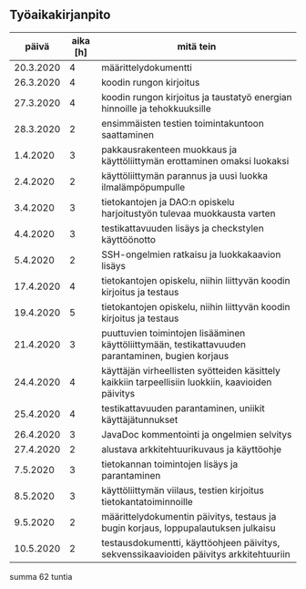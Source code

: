 ## Työaikakirjanpito

päivä | aika [h] | mitä tein
------|------|----------
20.3.2020 | 4 | määrittelydokumentti
26.3.2020 | 4 | koodin rungon kirjoitus
27.3.2020 | 4 | koodin rungon kirjoitus ja taustatyö energian hinnoille ja tehokkuuksille
28.3.2020 | 2 | ensimmäisten testien toimintakuntoon saattaminen
1.4.2020  | 3 | pakkausrakenteen muokkaus ja käyttöliittymän erottaminen omaksi luokaksi
2.4.2020  | 2 | käyttöliittymän parannus ja uusi luokka ilmalämpöpumpulle
3.4.2020  | 3 | tietokantojen ja DAO:n opiskelu harjoitustyön tulevaa muokkausta varten
4.4.2020  | 3 | testikattavuuden lisäys ja checkstylen käyttöönotto
5.4.2020  | 2 | SSH-ongelmien ratkaisu ja luokkakaavion lisäys
17.4.2020 | 4 | tietokantojen opiskelu, niihin liittyvän koodin kirjoitus ja testaus
19.4.2020 | 5 | tietokantojen opiskelu, niihin liittyvän koodin kirjoitus ja testaus
21.4.2020 | 3 | puuttuvien toimintojen lisääminen käyttöliittymään, testikattavuuden parantaminen, bugien korjaus
24.4.2020 | 4 | käyttäjän virheellisten syötteiden käsittely kaikkiin tarpeellisiin luokkiin, kaavioiden päivitys
25.4.2020 | 4 | testikattavuuden parantaminen, uniikit käyttäjätunnukset
26.4.2020 | 3 | JavaDoc kommentointi ja ongelmien selvitys
27.4.2020 | 2 | alustava arkkitehtuurikuvaus ja käyttöohje
7.5.2020  | 3 | tietokannan toimintojen lisäys ja parantaminen
8.5.2020  | 3 | käyttöliittymän viilaus, testien kirjoitus tietokantatoiminnoille
9.5.2020  | 2 | määrittelydokumentin päivitys, testaus ja bugin korjaus, loppupalautuksen julkaisu
10.5.2020 | 2 | testausdokumentti, käyttöohjeen päivitys, sekvenssikaavioiden päivitys arkkitehtuuriin

summa 62 tuntia
